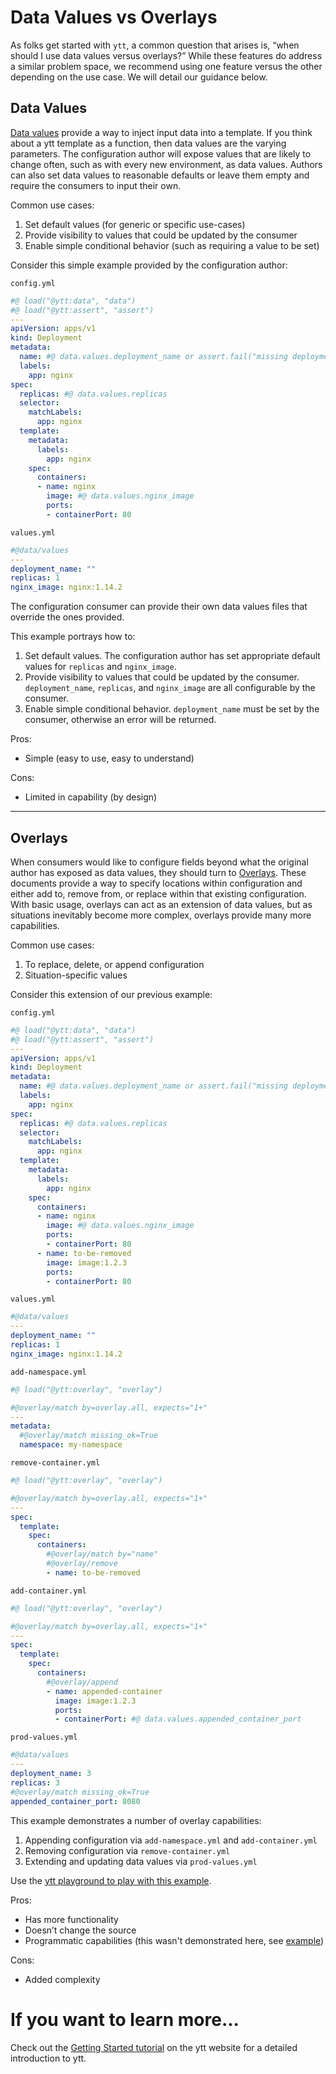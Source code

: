 # Data Values vs Overlays

As folks get started with `ytt`, a common question that arises is, “when should
I use data values versus overlays?” While these features do address a similar
problem space, we recommend using one feature versus the other depending on the
use case. We will detail our guidance below.

## Data Values

[Data values](ytt-data-values.md) provide a way to inject input data into a
template. If you think about a ytt template as a function, then data values are
the varying parameters. The configuration author will expose values that are
likely to change often, such as with every new environment, as data values.
Authors can also set data values to reasonable defaults or leave them empty and
require the consumers to input their own.

Common use cases:

1. Set default values (for generic or specific use-cases)
1. Provide visibility to values that could be updated by the consumer
1. Enable simple conditional behavior (such as requiring a value to be set)

Consider this simple example provided by the configuration author:

`config.yml`
```yaml
#@ load("@ytt:data", "data")
#@ load("@ytt:assert", "assert")
---
apiVersion: apps/v1
kind: Deployment
metadata:
  name: #@ data.values.deployment_name or assert.fail("missing deployment_name")
  labels:
    app: nginx
spec:
  replicas: #@ data.values.replicas
  selector:
    matchLabels:
      app: nginx
  template:
    metadata:
      labels:
        app: nginx
    spec:
      containers:
      - name: nginx
        image: #@ data.values.nginx_image
        ports:
        - containerPort: 80
```

`values.yml`
```yaml
#@data/values
---
deployment_name: ""
replicas: 1
nginx_image: nginx:1.14.2
```

The configuration consumer can provide their own data values files that override the ones
provided.

This example portrays how to:

1. Set default values. The configuration author has set appropriate default
   values for `replicas` and `nginx_image`.
1. Provide visibility to values that could be updated by the consumer.
   `deployment_name`, `replicas`, and `nginx_image` are all configurable by the
   consumer.
1. Enable simple conditional behavior. `deployment_name` must be set by the
   consumer, otherwise an error will be returned.

Pros:

- Simple (easy to use, easy to understand)

Cons:

- Limited in capability (by design)

---
## Overlays

When consumers would like to configure fields beyond what the original
author has exposed as data values, they should turn to
[Overlays](lang-ref-ytt-overlay.md). These documents provide a way to specify
locations within configuration and either add to, remove from, or replace within
that existing configuration.  With basic usage, overlays can act as an extension
of data values, but as situations inevitably become more complex, overlays
provide many more capabilities.

Common use cases:
1. To replace, delete, or append configuration
1. Situation-specific values

Consider this extension of our previous example:

`config.yml`
```yaml
#@ load("@ytt:data", "data")
#@ load("@ytt:assert", "assert")
---
apiVersion: apps/v1
kind: Deployment
metadata:
  name: #@ data.values.deployment_name or assert.fail("missing deployment_name")
  labels:
    app: nginx
spec:
  replicas: #@ data.values.replicas
  selector:
    matchLabels:
      app: nginx
  template:
    metadata:
      labels:
        app: nginx
    spec:
      containers:
      - name: nginx
        image: #@ data.values.nginx_image
        ports:
        - containerPort: 80
      - name: to-be-removed
        image: image:1.2.3
        ports:
        - containerPort: 80
```

`values.yml`
```yaml
#@data/values
---
deployment_name: ""
replicas: 1
nginx_image: nginx:1.14.2
```

`add-namespace.yml`
```yaml
#@ load("@ytt:overlay", "overlay")

#@overlay/match by=overlay.all, expects="1+"
---
metadata:
  #@overlay/match missing_ok=True
  namespace: my-namespace
```

`remove-container.yml`
```yaml
#@ load("@ytt:overlay", "overlay")

#@overlay/match by=overlay.all, expects="1+"
---
spec:
  template:
    spec:
      containers:
        #@overlay/match by="name"
        #@overlay/remove
        - name: to-be-removed
```

`add-container.yml`
```yaml
#@ load("@ytt:overlay", "overlay")

#@overlay/match by=overlay.all, expects="1+"
---
spec:
  template:
    spec:
      containers:
        #@overlay/append
        - name: appended-container
          image: image:1.2.3
          ports:
          - containerPort: #@ data.values.appended_container_port
```

`prod-values.yml`
```yaml
#@data/values
---
deployment_name: 3
replicas: 3
#@overlay/match missing_ok=True
appended_container_port: 8080
```

This example demonstrates a number of overlay capabilities:

1. Appending configuration via `add-namespace.yml` and `add-container.yml`
1. Removing configuration via `remove-container.yml`
1. Extending and updating data values via `prod-values.yml`

Use the [ytt playground to play with this
example](https://carvel.dev/ytt/#gist:https://gist.github.com/aaronshurley/b6868b76e25fcb24aedde42f522734af).

Pros:
- Has more functionality
- Doesn’t change the source
- Programmatic capabilities (this wasn't demonstrated here, see
  [example](lang-ref-ytt-overlay.md#programmatic-access))

Cons:
- Added complexity

# If you want to learn more...

Check out the [Getting Started
tutorial](https://carvel.dev/ytt/#example:example-hello-world) on the ytt website
for a detailed introduction to ytt.
